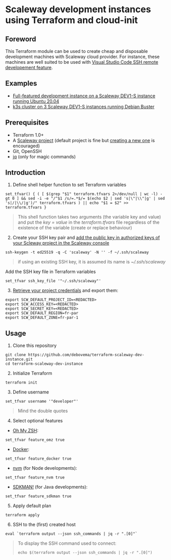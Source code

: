 # Scaleway development instances using Terraform and cloud-init

## Foreword

This Terraform module can be used to create cheap and disposable development machines with Scaleway cloud provider. For instance, these machines are well suited to be used with [Visual Studio Code SSH remote developement feature](https://code.visualstudio.com/docs/remote/ssh).

## Examples

* [Full-featured development instance on a Scaleway DEV1-S instance running Ubuntu 20.04](examples/ubuntu_dev1-s_full)
* [k3s cluster on 3 Scaleway DEV1-S instances running Debian Buster](examples/debian_dev1-s_k3s)

## Prerequisites

* Terraform 1.0+
* A [Scaleway project](https://console.scaleway.com/project/) (default project is fine but [creating a new one](https://www.scaleway.com/en/docs/scaleway-project/) is encouraged)
* Git, OpenSSH
* [jq](https://stedolan.github.io/jq/) (only for magic commands)

## Introduction

1. Define shell helper function to set Terraform variables

```
set_tfvar() { ( [ $(grep "$1" terraform.tfvars 2>/dev/null | wc -l) -gt 0 ] && sed -i -e "/^$1 /s/=.*$/= $(echo $2 | sed 's|\"|\\"|g' | sed 's|/|\\/|g')/" terraform.tfvars ) || echo "$1 = $2" >> terraform.tfvars }
```

> This shell function takes two arguments (the variable key and value) and put the *key = value* in the *terraform.tfvars* file regardless of the existence of the variable (create or replace behaviour)

2. Create your SSH key pair and [add the public key in authorized keys of your Scleway project in the Scaleway console](https://console.scaleway.com/project/credentials)

```
ssh-keygen -t ed25519 -q -C 'scaleway' -N '' -f ~/.ssh/scaleway
```

> if using an existing SSH key, it is assumed its name is *~/.ssh/scaleway*

Add the SSH key file in Terraform variables
```
set_tfvar ssh_key_file '"~/.ssh/scaleway"'
```

3. [Retrieve your project credentials](https://console.scaleway.com/project/credentials) and export them:

```
export SCW_DEFAULT_PROJECT_ID=<REDACTED>
export SCW_ACCESS_KEY=<REDACTED>
export SCW_SECRET_KEY=<REDACTED>
export SCW_DEFAULT_REGION=fr-par
export SCW_DEFAULT_ZONE=fr-par-1
```

## Usage

1. Clone this repository

```
git clone https://github.com/debovema/terraform-scaleway-dev-instance.git
cd terraform-scaleway-dev-instance
```

2. Initialize Terraform

```
terraform init
```

3. Define username

```
set_tfvar username '"developer"'
```

> Mind the double quotes

4. Select optional features

* [Oh My ZSH](https://ohmyz.sh/):
```
set_tfvar feature_omz true
```

* [Docker](https://www.docker.com/):
```
set_tfvar feature_docker true
```

* [nvm](https://github.com/nvm-sh/nvm) (for Node developments):
```
set_tfvar feature_nvm true
```

* [SDKMAN!](https://sdkman.io/) (for Java developments):
```
set_tfvar feature_sdkman true
```

5. Apply default plan
```
terraform apply
```

6. SSH to the (first) created host

```
eval `terraform output --json ssh_commands | jq -r ".[0]"`
```

> To display the SSH command used to connect:
> ```
> echo $(terraform output --json ssh_commands | jq -r ".[0]")
> ```